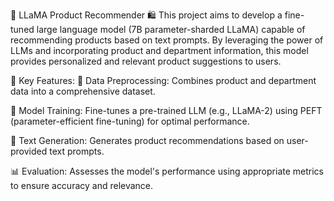 🦙 LLaMA Product Recommender 🛍️
This project aims to develop a fine-tuned large language model (7B parameter-sharded LLaMA) capable of recommending products based on text prompts. By leveraging the power of LLMs and incorporating product and department information, this model provides personalized and relevant product suggestions to users.

🌟 Key Features:
🔄 Data Preprocessing:
Combines product and department data into a comprehensive dataset.

🎯 Model Training:
Fine-tunes a pre-trained LLM (e.g., LLaMA-2) using PEFT (parameter-efficient fine-tuning) for optimal performance.

💬 Text Generation:
Generates product recommendations based on user-provided text prompts.

📊 Evaluation:
Assesses the model's performance using appropriate metrics to ensure accuracy and relevance.
